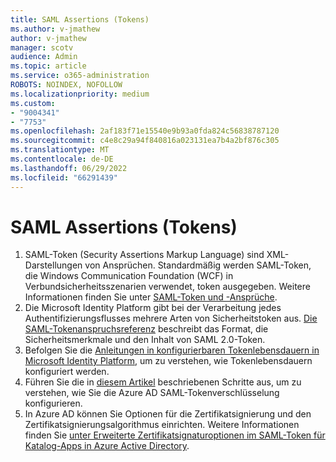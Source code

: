 ```yaml
---
title: SAML Assertions (Tokens)
ms.author: v-jmathew
author: v-jmathew
manager: scotv
audience: Admin
ms.topic: article
ms.service: o365-administration
ROBOTS: NOINDEX, NOFOLLOW
ms.localizationpriority: medium
ms.custom:
- "9004341"
- "7753"
ms.openlocfilehash: 2af183f71e15540e9b93a0fda824c56838787120
ms.sourcegitcommit: c4e8c29a94f840816a023131ea7b4a2bf876c305
ms.translationtype: MT
ms.contentlocale: de-DE
ms.lasthandoff: 06/29/2022
ms.locfileid: "66291439"
---
```

# <a name="saml-assertions-tokens"></a>SAML Assertions (Tokens)

1. SAML-Token (Security Assertions Markup Language) sind XML-Darstellungen von Ansprüchen. Standardmäßig werden SAML-Token, die Windows Communication Foundation (WCF) in Verbundsicherheitsszenarien verwendet, token ausgegeben. Weitere Informationen finden Sie unter [SAML-Token und -Ansprüche](https://docs.microsoft.com/dotnet/framework/wcf/feature-details/saml-tokens-and-claims).
2. Die Microsoft Identity Platform gibt bei der Verarbeitung jedes Authentifizierungsflusses mehrere Arten von Sicherheitstoken aus. [Die SAML-Tokenanspruchsreferenz](https://docs.microsoft.com/azure/active-directory/develop/reference-saml-tokens) beschreibt das Format, die Sicherheitsmerkmale und den Inhalt von SAML 2.0-Token.
3. Befolgen Sie die [Anleitungen in konfigurierbaren Tokenlebensdauern in Microsoft Identity Platform](https://docs.microsoft.com/azure/active-directory/develop/active-directory-configurable-token-lifetimes), um zu verstehen, wie Tokenlebensdauern konfiguriert werden.
4. Führen Sie die in [diesem Artikel](https://docs.microsoft.com/azure/active-directory/manage-apps/howto-saml-token-encryption) beschriebenen Schritte aus, um zu verstehen, wie Sie die Azure AD SAML-Tokenverschlüsselung konfigurieren.
5. In Azure AD können Sie Optionen für die Zertifikatsignierung und den Zertifikatsignierungsalgorithmus einrichten. Weitere Informationen finden Sie [unter Erweiterte Zertifikatsignaturoptionen im SAML-Token für Katalog-Apps in Azure Active Directory](https://docs.microsoft.com/azure/active-directory/manage-apps/certificate-signing-options).
